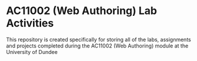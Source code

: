 # AC11002 (Web Authoring) Lab Activities
This repository is created specifically for storing all of the labs, assignments and projects completed during the AC11002 (Web Authoring) module at the University of Dundee
